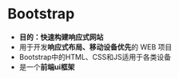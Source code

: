 # Bootstrap
- **目的：快速构建响应式网站**
- 用于开发**响应式布局、移动设备优先**的 WEB 项目
- Bootstrap中的HTML、CSS和JS适用于各类设备
- 是一个**前端ui框架**